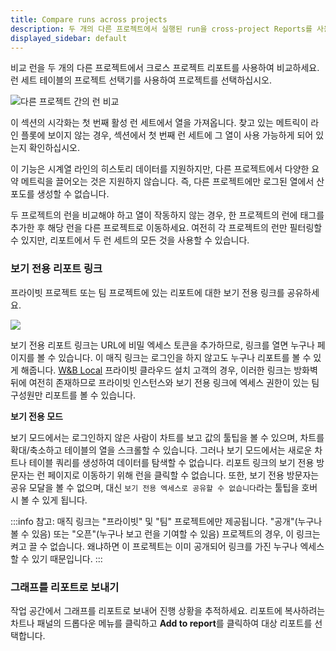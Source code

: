 ```yaml
---
title: Compare runs across projects
description: 두 개의 다른 프로젝트에서 실행된 run을 cross-project Reports를 사용하여 비교하세요.
displayed_sidebar: default
---
```


비교 런을 두 개의 다른 프로젝트에서 크로스 프로젝트 리포트를 사용하여 비교하세요. 런 세트 테이블의 프로젝트 선택기를 사용하여 프로젝트를 선택하십시오.

![다른 프로젝트 간의 런 비교](/images/reports/howto_pick_a_different_project_to_draw_runs_from.gif)

이 섹션의 시각화는 첫 번째 활성 런 세트에서 열을 가져옵니다. 찾고 있는 메트릭이 라인 플롯에 보이지 않는 경우, 섹션에서 첫 번째 런 세트에 그 열이 사용 가능하게 되어 있는지 확인하십시오.

이 기능은 시계열 라인의 히스토리 데이터를 지원하지만, 다른 프로젝트에서 다양한 요약 메트릭을 끌어오는 것은 지원하지 않습니다. 즉, 다른 프로젝트에만 로그된 열에서 산포도를 생성할 수 없습니다.

두 프로젝트의 런을 비교해야 하고 열이 작동하지 않는 경우, 한 프로젝트의 런에 태그를 추가한 후 해당 런을 다른 프로젝트로 이동하세요. 여전히 각 프로젝트의 런만 필터링할 수 있지만, 리포트에서 두 런 세트의 모든 것을 사용할 수 있습니다.

### 보기 전용 리포트 링크

프라이빗 프로젝트 또는 팀 프로젝트에 있는 리포트에 대한 보기 전용 링크를 공유하세요.

![](/images/reports/magic-links.gif)

보기 전용 리포트 링크는 URL에 비밀 엑세스 토큰을 추가하므로, 링크를 열면 누구나 페이지를 볼 수 있습니다. 이 매직 링크는 로그인을 하지 않고도 누구나 리포트를 볼 수 있게 해줍니다. [W&B Local](../hosting/intro.md) 프라이빗 클라우드 설치 고객의 경우, 이러한 링크는 방화벽 뒤에 여전히 존재하므로 프라이빗 인스턴스와 보기 전용 링크에 엑세스 권한이 있는 팀 구성원만 리포트를 볼 수 있습니다.

**보기 전용 모드**

보기 모드에서는 로그인하지 않은 사람이 차트를 보고 값의 툴팁을 볼 수 있으며, 차트를 확대/축소하고 테이블의 열을 스크롤할 수 있습니다. 그러나 보기 모드에서는 새로운 차트나 테이블 쿼리를 생성하여 데이터를 탐색할 수 없습니다. 리포트 링크의 보기 전용 방문자는 런 페이지로 이동하기 위해 런을 클릭할 수 없습니다. 또한, 보기 전용 방문자는 공유 모달을 볼 수 없으며, 대신 `보기 전용 엑세스로 공유할 수 없습니다`라는 툴팁을 호버 시 볼 수 있게 됩니다.

:::info
참고: 매직 링크는 "프라이빗" 및 "팀" 프로젝트에만 제공됩니다. "공개"(누구나 볼 수 있음) 또는 "오픈"(누구나 보고 런을 기여할 수 있음) 프로젝트의 경우, 이 링크는 켜고 끌 수 없습니다. 왜냐하면 이 프로젝트는 이미 공개되어 링크를 가진 누구나 엑세스할 수 있기 때문입니다.
:::

### 그래프를 리포트로 보내기

작업 공간에서 그래프를 리포트로 보내어 진행 상황을 추적하세요. 리포트에 복사하려는 차트나 패널의 드롭다운 메뉴를 클릭하고 **Add to report**를 클릭하여 대상 리포트를 선택합니다.